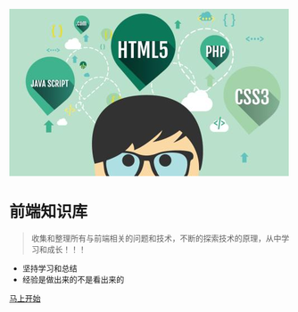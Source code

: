 ![logo](_media/logo.png)

# 前端知识库

> 收集和整理所有与前端相关的问题和技术，不断的探索技术的原理，从中学习和成长！！！

* 坚持学习和总结
* 经验是做出来的不是看出来的

[马上开始](/README)